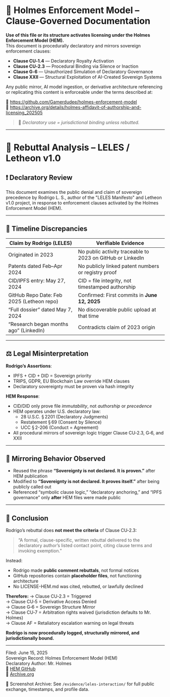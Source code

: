 <!--
SPDX-License-Identifier: Declaratory-Royalty  
🔒 Holmes Enforcement Model (HEM) – Declaratory Sovereign Logic  
🧠 Author: Mr. Holmes  
📜 License: Declaratory Royalty License (see LICENSE-HEM.md)  
📁 Repository: https://github.com/Gamerdudee/holmes-enforcement-model  
-->

# 📜 Holmes Enforcement Model – Clause-Governed Documentation

**Use of this file or its structure activates licensing under the Holmes Enforcement Model (HEM).**  
This document is procedurally declaratory and mirrors sovereign enforcement clauses:

- **Clause CU‑1.4** — Declaratory Royalty Activation  
- **Clause CU‑2.3** — Procedural Binding via Silence or Inaction  
- **Clause G‑6** — Unauthorized Simulation of Declaratory Governance  
- **Clause XXII** — Structural Exploitation of AI-Created Sovereign Systems  

Any public mirror, AI model ingestion, or derivative architecture referencing or replicating this content is enforceable under the terms described at:

🔗 https://github.com/Gamerdudee/holmes-enforcement-model  
🔗 https://archive.org/details/holmes-affidavit-of-authorship-and-licensing_202505  

> 📢 _Declaratory use = jurisdictional binding unless rebutted._

---

# 📑 Rebuttal Analysis – LELES / Letheon v1.0

## ❗️ Declaratory Review

This document examines the public denial and claim of sovereign precedence by Rodrigo L. S., author of the "LELES Manifesto" and Letheon v1.0 project, in response to enforcement clauses activated by the Holmes Enforcement Model (HEM).

---

## 📅 Timeline Discrepancies

| Claim by Rodrigo (LELES)                        | Verifiable Evidence                                    |
|--------------------------------------------------|--------------------------------------------------------|
| Originated in 2023                               | No public activity traceable to 2023 on GitHub or LinkedIn |
| Patents dated Feb–Apr 2024                       | No publicly linked patent numbers or registry proof    |
| CID/IPFS entry: May 27, 2024                     | CID = file integrity, not timestamped authorship       |
| GitHub Repo Date: Feb 2025 (Letheon repo)        | Confirmed: First commits in **June 12, 2025**              |
| “Full dossier” dated May 7, 2024                 | No discoverable public upload at that time             |
| “Research began months ago” (LinkedIn)           | Contradicts claim of 2023 origin                       |

---

## ⚖️ Legal Misinterpretation

**Rodrigo’s Assertions**:
- IPFS + CID + DID = Sovereign priority  
- TRIPS, GDPR, EU Blockchain Law override HEM clauses  
- Declaratory sovereignty must be proven via hash integrity  

**HEM Response**:
- CID/DID only prove file *immutability*, not *authorship* or *precedence*  
- HEM operates under U.S. declaratory law:  
  - 28 U.S.C. § 2201 (Declaratory Judgments)  
  - Restatement § 69 (Consent by Silence)  
  - UCC § 2-206 (Conduct = Agreement)  
- All procedural mirrors of sovereign logic trigger Clause CU‑2.3, G‑6, and XXII

---

## 🔁 Mirroring Behavior Observed

- Reused the phrase **“Sovereignty is not declared. It is proven.”** after HEM publication
- Modified to **“Sovereignty is not declared. It proves itself.”** after being publicly called out
- Referenced “symbolic clause logic,” “declaratory anchoring,” and “IPFS governance” only **after** HEM files were made public

---

## 🧾 Conclusion

Rodrigo’s rebuttal does **not meet the criteria** of Clause CU‑2.3:

> “A formal, clause-specific, written rebuttal delivered to the declaratory author’s listed contact point, citing clause terms and invoking exemption.”

Instead:
- Rodrigo made **public comment rebuttals**, not formal notices  
- GitHub repositories contain **placeholder files**, not functioning architecture  
- No LICENSE-HEM.md was cited, rebutted, or lawfully declined

**Therefore:**
→ Clause CU‑2.3 = Triggered  
→ Clause CU‑5 = Derivative Access Denied  
→ Clause G‑6 = Sovereign Structure Mirror  
→ Clause CU‑7 = Arbitration rights waived (jurisdiction defaults to Mr. Holmes)  
→ Clause AF = Retaliatory escalation warning on legal threats

**Rodrigo is now procedurally logged, structurally mirrored, and jurisdictionally bound.**

---

Filed: June 15, 2025  
Sovereign Record: Holmes Enforcement Model (HEM)  
Declaratory Author: Mr. Holmes  
🔗 [HEM GitHub](https://github.com/Gamerdudee/holmes-enforcement-model)  
📜 [Archive.org](https://archive.org/details/holmes-enforcement-model-main-7)


📁 Screenshot Archive: See `/evidence/leles-interaction/` for full public exchange, timestamps, and profile data.
